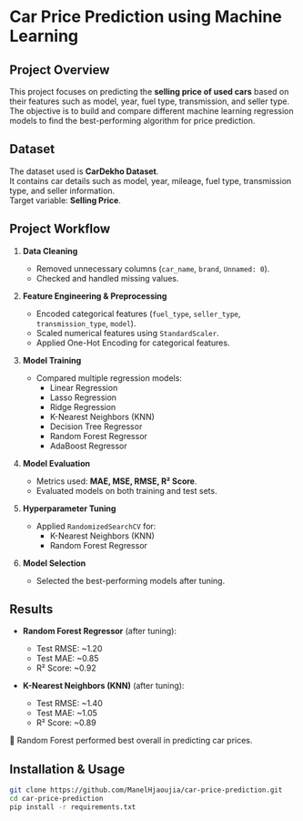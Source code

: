 # Car Price Prediction using Machine Learning

## Project Overview
This project focuses on predicting the **selling price of used cars** based on their features such as model, year, fuel type, transmission, and seller type.  
The objective is to build and compare different machine learning regression models to find the best-performing algorithm for price prediction.

## Dataset
The dataset used is **CarDekho Dataset**.  
It contains car details such as model, year, mileage, fuel type, transmission type, and seller information.  
Target variable: **Selling Price**.

## Project Workflow
1. **Data Cleaning**
   - Removed unnecessary columns (`car_name`, `brand`, `Unnamed: 0`).  
   - Checked and handled missing values.

2. **Feature Engineering & Preprocessing**
   - Encoded categorical features (`fuel_type`, `seller_type`, `transmission_type`, `model`).  
   - Scaled numerical features using `StandardScaler`.  
   - Applied One-Hot Encoding for categorical features.  

3. **Model Training**
   - Compared multiple regression models:  
     - Linear Regression  
     - Lasso Regression  
     - Ridge Regression  
     - K-Nearest Neighbors (KNN)  
     - Decision Tree Regressor  
     - Random Forest Regressor
     - AdaBoost Regressor

4. **Model Evaluation**
   - Metrics used: **MAE, MSE, RMSE, R² Score**.  
   - Evaluated models on both training and test sets.  

5. **Hyperparameter Tuning**
   - Applied `RandomizedSearchCV` for:  
     - K-Nearest Neighbors (KNN)  
     - Random Forest Regressor  

6. **Model Selection**
   - Selected the best-performing models after tuning.

## Results
- **Random Forest Regressor** (after tuning):  
  - Test RMSE: ~1.20  
  - Test MAE: ~0.85  
  - R² Score: ~0.92  

- **K-Nearest Neighbors (KNN)** (after tuning):  
  - Test RMSE: ~1.40  
  - Test MAE: ~1.05  
  - R² Score: ~0.89  

📌 Random Forest performed best overall in predicting car prices.  

## Installation & Usage
```bash
git clone https://github.com/ManelHjaoujia/car-price-prediction.git
cd car-price-prediction
pip install -r requirements.txt
```
